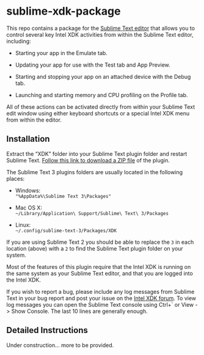 sublime-xdk-package
===================

This repo contains a package for the [Sublime Text editor][1] that allows 
you to control several key Intel XDK activities from within the Sublime
Text editor, including:

[1]: <http://www.sublimetext.com>

-   Starting your app in the Emulate tab.

-   Updating your app for use with the Test tab and App Preview.

-   Starting and stopping your app on an attached device with the Debug tab.

-   Launching and starting memory and CPU profiling on the Profile tab.

All of these actions can be activated directly from within your Sublime Text
edit window using either keyboard shortcuts or a special Intel XDK menu from
within the editor.

Installation
------------

Extract the “XDK” folder into your Sublime Text plugin folder and restart
Sublime Text. [Follow this link to download a ZIP file][2] of the plugin.

[2]: <https://github.com/gomobile/sublime-xdk-package/archive/master.zip>

The Sublime Text 3 plugins folders are usually located in the following places:

-   Windows:  
    `"%AppData%\Sublime Text 3\Packages"` 

-   Mac OS X:  
    `~/Library/Application\ Support/Sublime\ Text\ 3/Packages`  

-   Linux:  
    `~/.config/sublime-text-3/Packages/XDK`

If you are using Sublime Text 2 you should be able to replace the `3` in each
location (above) with a `2` to find the Sublime Text plugin folder on your
system.

Most of the features of this plugin require that the Intel XDK is running on the
same system as your Sublime Text editor, and that you are logged into the Intel
XDK.

If you wish to report a bug, please include any log messages from Sublime Text
in your bug report and post your issue on the [Intel XDK forum][3]. To view log
messages you can open the Sublime Text console using Ctrl+\` or View -\> Show
Console. The last 10 lines are generally enough.

[3]: <http://software.intel.com/en-us/forums/intel-xdk>

Detailed Instructions
---------------------

Under construction… more to be provided.
